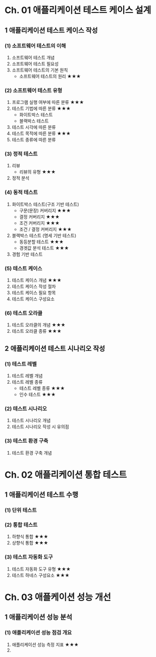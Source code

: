 # Ch. 01 애플리케이션 테스트 케이스 설계

## 1 애플리케이션 테스트 케이스 작성

### (1) 소프트웨어 테스트의 이해

1. 소프트웨어 테스트 개념
2. 소프트웨어 테스트 필요성
3. 소프트웨어 테스트의 기본 원칙
   - 소프트웨어 테스트의 원리 ★★★



### (2) 소프트웨어 테스트 유형

1. 프로그램 실행 여부에 따른 분류 ★★★
2. 테스트 기법에 따른 분류 ★★★
   - 화이트박스 테스트
   - 블랙박스 테스트
3. 테스트 시각에 따른 분류
4. 테스트 목적에 따른 분류 ★★★
5. 테스트 종류에 따른 분류



### (3) 정적 테스트

1. 리뷰
   - 리뷰의 유형 ★★★
2. 정적 분석



### (4) 동적 테스트

1. 화이트박스 테스트(구조 기반 테스트)
   - 구문(문장) 커버리지 ★★★
   - 결정 커버리지 ★★★
   - 조건 커버리지 ★★★
   - 조건 / 결정 커버리지 ★★★
2. 블랙박스 테스트 (명세 기반 테스트)
   - 동등분할 테스트 ★★★
   - 경곗값 분석 테스트 ★★★
3. 경험 기반 테스트



### (5) 테스트 케이스

1. 테스트 케이스 개념 ★★★
2. 테스트 케이스 작성 절차
3. 테스트 케이스 필요 항목
4. 테스트 케이스 구성요소



### (6) 테스트 오라클

1. 테스트 오라클의 개념 ★★★
2. 테스트 오라클 종류 ★★★



## 2 애플리케이션 테스트 시나리오 작성

### (1) 테스트 레벨

1. 테스트 레벨 개념
2. 테스트 레벨 종류
   - 테스트 레벨 종류 ★★★
   - 인수 테스트 ★★★



### (2) 테스트 시나리오

1. 테스트 시나리오 개념
2. 테스트 시나리오 작성 시 유의점



### (3) 테스트 환경 구축

1. 테스트 환경 구축 개념



# Ch. 02 애플리케이션 통합 테스트

## 1 애플리케이션 테스트 수행

### (1) 단위 테스트 



### (2) 통합 테스트

1. 하향식 통합 ★★★
2. 상향식 통합 ★★★



### (3) 테스트 자동화 도구

1. 테스트 자동화 도구 유형 ★★★
2. 테스트 하네스 구성요소 ★★★



# Ch. 03 애플케이션 성능 개선

## 1 애플리케이션 성능 분석

### (1) 애플리케이션 성능 점검 개요

1. 애플리케이션 성능 측정 지표 ★★★
2. 